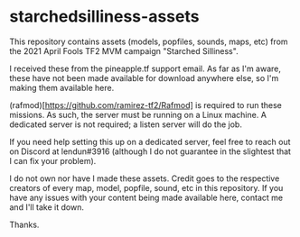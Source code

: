 # starchedsilliness-assets
This repository contains assets (models, popfiles, sounds, maps, etc) from the 2021 April Fools TF2 MVM campaign "Starched Silliness".

I received these from the pineapple.tf support email. As far as I'm aware, these have not been made available for download anywhere else, so I'm making them available here.

(rafmod)[https://github.com/ramirez-tf2/Rafmod] is required to run these missions. As such, the server must be running on a Linux machine. A dedicated server is not required; a listen server will do the job.

If you need help setting this up on a dedicated server, feel free to reach out on Discord at lendun#3916 (although I do not guarantee in the slightest that I can fix your problem).

I do not own nor have I made these assets. Credit goes to the respective creators of every map, model, popfile, sound, etc in this repository. If you have any issues with your content being made available here, contact me and I'll take it down.

Thanks.
